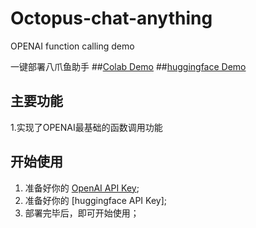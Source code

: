 # Octopus-chat-anything
OPENAI function calling demo

一键部署八爪鱼助手
##[Colab Demo](https://colab.research.google.com/drive/1YZbTzctU-yxltD17ZO9nokph41MxXZjT?usp=sharing)
##[huggingface Demo](https://huggingface.co/spaces/kellyxiaowei/Octopus_chat_anything_Public)


## 主要功能
1.实现了OPENAI最基础的函数调用功能
## 开始使用

1. 准备好你的 [OpenAI API Key](https://platform.openai.com/account/api-keys);
2. 准备好你的 [huggingface API Key];
3. 部署完毕后，即可开始使用；

